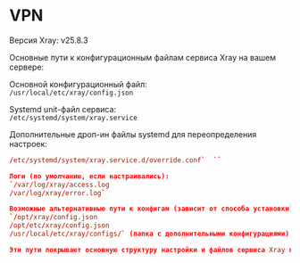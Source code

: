 # VPN
Версия Xray: v25.8.3

Основные пути к конфигурационным файлам сервиса Xray на вашем сервере:

Основной конфигурационный файл:  
`/usr/local/etc/xray/config.json`

Systemd unit-файл сервиса:  
`/etc/systemd/system/xray.service`

Дополнительные дроп-ин файлы systemd для переопределения настроек:  
```/etc/systemd/system/xray.service.d/10-donot_touch_single_conf.conf
/etc/systemd/system/xray.service.d/override.conf`  ``

Логи (по умолчанию, если настраивались):  
`/var/log/xray/access.log  
/var/log/xray/error.log`

Возможные альтернативные пути к конфигам (зависит от способа установки):  
`/opt/xray/config.json  
/opt/etc/xray/config.json  
/usr/local/etc/xray/configs/` (папка с дополнительными конфигурациями)

Эти пути покрывают основную структуру настройки и файлов сервиса Xray на Linux-серверах.
